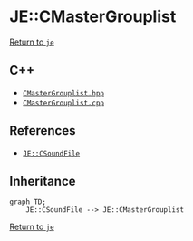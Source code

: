# JE::CMasterGrouplist

[Return to `je`](/docs/je.md)

## C++

- [`CMasterGrouplist.hpp`](/src/je/CMasterGrouplist.hpp)
- [`CMasterGrouplist.cpp`](/src/je/CMasterGrouplist.cpp)

## References

- [`JE::CSoundFile`](/docs/je/CSoundFile.md)

## Inheritance

```mermaid
graph TD;
    JE::CSoundFile --> JE::CMasterGrouplist
```

[Return to `je`](/docs/je.md)